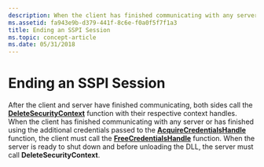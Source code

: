 ```yaml
---
description: When the client has finished communicating with any server or has finished using the additional credentials passed to the AcquireCredentialsHandle function, the client must call the FreeCredentialsHandle function.
ms.assetid: fa943e9b-d379-441f-8c6e-f0a0f5f7f1a3
title: Ending an SSPI Session
ms.topic: concept-article
ms.date: 05/31/2018
---
```


# Ending an SSPI Session

After the client and server have finished communicating, both sides call the [**DeleteSecurityContext**](/windows/desktop/api/Sspi/nf-sspi-deletesecuritycontext) function with their respective context handles. When the client has finished communicating with any server or has finished using the additional credentials passed to the [**AcquireCredentialsHandle**](/windows/win32/api/sspi/nf-sspi-acquirecredentialshandlea) function, the client must call the [**FreeCredentialsHandle**](/windows/desktop/api/Sspi/nf-sspi-freecredentialshandle) function. When the server is ready to shut down and before unloading the DLL, the server must call **DeleteSecurityContext**.

 

 

